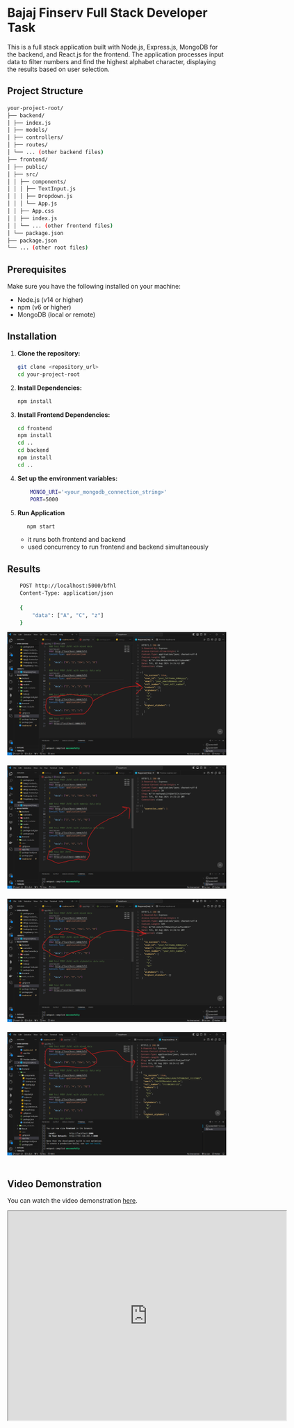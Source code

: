 # Bajaj Finserv Full Stack Developer Task

This is a full stack application built with Node.js, Express.js, MongoDB for the backend, and React.js for the frontend. The application processes input data to filter numbers and find the highest alphabet character, displaying the results based on user selection.

## Project Structure
```sh
your-project-root/
├── backend/
│ ├── index.js
│ ├── models/
│ ├── controllers/
│ ├── routes/
│ └── ... (other backend files)
├── frontend/
│ ├── public/
│ ├── src/
│ │ ├── components/
│ │ │ ├── TextInput.js
│ │ │ ├── Dropdown.js
│ │ │ └── App.js
│ │ ├── App.css
│ │ ├── index.js
│ │ └── ... (other frontend files)
│ └── package.json
├── package.json
└── ... (other root files)

```

## Prerequisites

Make sure you have the following installed on your machine:

- Node.js (v14 or higher)
- npm (v6 or higher)
- MongoDB (local or remote)

## Installation

1. **Clone the repository:**

   ```sh
   git clone <repository_url>
   cd your-project-root
   ```

2. **Install Dependencies:**
    ```sh
    npm install
    ```
3. **Install Frontend Dependencies:**
    ```sh
    cd frontend
    npm install
    cd ..
    cd backend
    npm install
    cd ..
    ```

4. **Set up the environment variables:**
    ```sh
        MONGO_URI='<your_mongodb_connection_string>'
        PORT=5000
    ```

5. **Run Application**
    ```sh
       npm start
    ```
    -   it runs both frontend and backend
    - used concurrency to run frontend and backend simultaneously


## Results
```sh
    POST http://localhost:5000/bfhl
    Content-Type: application/json

    {
        "data": ["A", "C", "z"]
    }

```

<div style="text-align:center;width:100%;">
    <img style="margin-bottom:20px;" src="https://github.com/KPVISHNUSAI/bajajfinserv/blob/main/Result/Screenshot%202024-08-02%20195447.png?raw=true" />
    <img style="margin-bottom:20px;" src="https://github.com/KPVISHNUSAI/bajajfinserv/blob/main/Result/Screenshot%202024-08-02%20195538.png?raw=true" />
    <img style="margin-bottom:20px;" src="https://github.com/KPVISHNUSAI/bajajfinserv/blob/main/Result/Screenshot%202024-08-02%20195650.png?raw=true" />
    <img style="margin-bottom:20px;" src="https://github.com/KPVISHNUSAI/bajajfinserv/blob/main/Result/Screenshot%202024-08-03%20002451.png?raw=true" />
</div>


## Video Demonstration
You can watch the video demonstration [here](https://drive.google.com/file/d/1bSBai6C671-PHZtfiR39-LbkJbIyXs5k/view?usp=sharing).

<iframe src="https://drive.google.com/file/d/1bSBai6C671-PHZtfiR39-LbkJbIyXs5k/preview" width="640" height="480"></iframe>